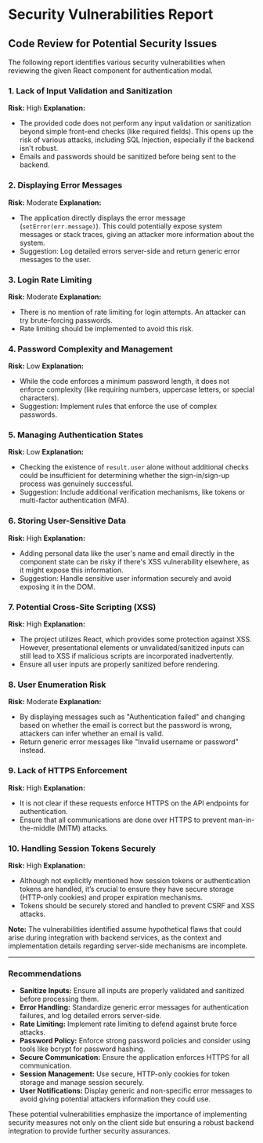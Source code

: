 # Security Vulnerabilities Report

## Code Review for Potential Security Issues

The following report identifies various security vulnerabilities when reviewing the given React component for authentication modal.

### 1. Lack of Input Validation and Sanitization
**Risk:** High
**Explanation:**
- The provided code does not perform any input validation or sanitization beyond simple front-end checks (like required fields). This opens up the risk of various attacks, including SQL Injection, especially if the backend isn't robust.
- Emails and passwords should be sanitized before being sent to the backend.

### 2. Displaying Error Messages
**Risk:** Moderate
**Explanation:**
- The application directly displays the error message (`setError(err.message)`). This could potentially expose system messages or stack traces, giving an attacker more information about the system.
- Suggestion: Log detailed errors server-side and return generic error messages to the user.

### 3. Login Rate Limiting
**Risk:** Moderate
**Explanation:**
- There is no mention of rate limiting for login attempts. An attacker can try brute-forcing passwords.
- Rate limiting should be implemented to avoid this risk.

### 4. Password Complexity and Management
**Risk:** Low
**Explanation:**
- While the code enforces a minimum password length, it does not enforce complexity (like requiring numbers, uppercase letters, or special characters).
- Suggestion: Implement rules that enforce the use of complex passwords.

### 5. Managing Authentication States
**Risk:** Low
**Explanation:**
- Checking the existence of `result.user` alone without additional checks could be insufficient for determining whether the sign-in/sign-up process was genuinely successful.
- Suggestion: Include additional verification mechanisms, like tokens or multi-factor authentication (MFA).

### 6. Storing User-Sensitive Data
**Risk:** High
**Explanation:**
- Adding personal data like the user's name and email directly in the component state can be risky if there's XSS vulnerability elsewhere, as it might expose this information.
- Suggestion: Handle sensitive user information securely and avoid exposing it in the DOM.

### 7. Potential Cross-Site Scripting (XSS)
**Risk:** High
**Explanation:**
- The project utilizes React, which provides some protection against XSS. However, presentational elements or unvalidated/sanitized inputs can still lead to XSS if malicious scripts are incorporated inadvertently.
- Ensure all user inputs are properly sanitized before rendering.

### 8. User Enumeration Risk
**Risk:** Moderate
**Explanation:**
- By displaying messages such as "Authentication failed" and changing based on whether the email is correct but the password is wrong, attackers can infer whether an email is valid.
- Return generic error messages like "Invalid username or password" instead.

### 9. Lack of HTTPS Enforcement
**Risk:** High
**Explanation:**
- It is not clear if these requests enforce HTTPS on the API endpoints for authentication.
- Ensure that all communications are done over HTTPS to prevent man-in-the-middle (MITM) attacks.

### 10. Handling Session Tokens Securely
**Risk:** High
**Explanation:**
- Although not explicitly mentioned how session tokens or authentication tokens are handled, it’s crucial to ensure they have secure storage (HTTP-only cookies) and proper expiration mechanisms.
- Tokens should be securely stored and handled to prevent CSRF and XSS attacks.

**Note:** The vulnerabilities identified assume hypothetical flaws that could arise during integration with backend services, as the context and implementation details regarding server-side mechanisms are incomplete.

---

### Recommendations
- **Sanitize Inputs:** Ensure all inputs are properly validated and sanitized before processing them.
- **Error Handling:** Standardize generic error messages for authentication failures, and log detailed errors server-side.
- **Rate Limiting:** Implement rate limiting to defend against brute force attacks.
- **Password Policy:** Enforce strong password policies and consider using tools like bcrypt for password hashing.
- **Secure Communication:** Ensure the application enforces HTTPS for all communication.
- **Session Management:** Use secure, HTTP-only cookies for token storage and manage session securely.
- **User Notifications:** Display generic and non-specific error messages to avoid giving potential attackers information they could use.

These potential vulnerabilities emphasize the importance of implementing security measures not only on the client side but ensuring a robust backend integration to provide further security assurances.